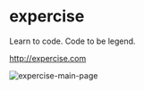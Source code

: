 expercise
=========

Learn to code. Code to be legend.

http://expercise.com

![expercise-main-page](https://cloud.githubusercontent.com/assets/327434/5992056/ac11ad0e-aa1e-11e4-903d-96fd319ba45d.png)
